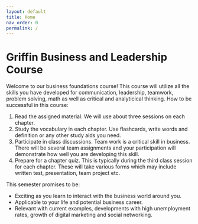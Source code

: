 ```yaml
---
layout: default
title: Home
nav_order: 0
permalink: /
---
```


# Griffin Business and Leadership Course

Welcome to our business foundations course! This course will utilize all the skills you have developed for communication, leadership, teamwork, problem solving, math as well as critical and analyticical thinking. 
How to be successful in this course:
1. Read the assigned material. We will use about three sessions on each chapter.
2. Study the vocabulary in each chapter. Use flashcards, write words and definition or any other study aids you need.
3. Participate in class discussions. Team work is a critical skill in business. There will be several team assignments and your participation will demonstrate how well you are developing this skill.
4. Prepare for a chapter quiz. This is typically during the third class session for each chapter. These will take various forms which may include written test, presentation, team project etc.

This semester promises to be:
- Exciting as you learn to interact with the business world around you.
- Applicable to your life and potential business career. 
- Relevant with current examples, developments with high unemployment rates, growth of digital  marketing and social networking.
